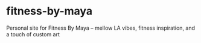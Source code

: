 # fitness-by-maya
Personal site for Fitness By Maya – mellow LA vibes, fitness inspiration, and a touch of custom art
